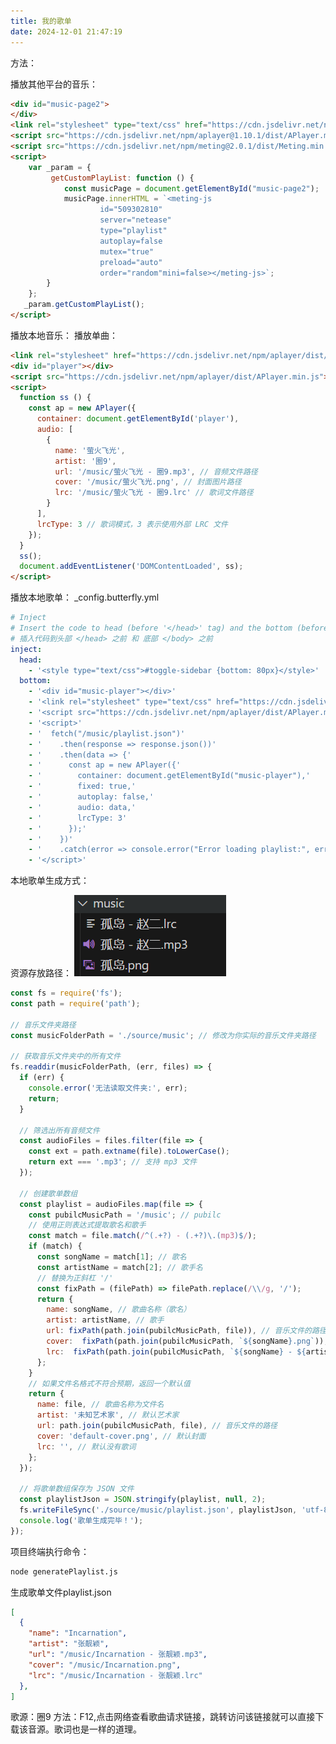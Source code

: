 ```yaml
---
title: 我的歌单
date: 2024-12-01 21:47:19
---
```


<div id="music-page">
</div>
<link rel="stylesheet" type="text/css" href="https://cdn.jsdelivr.net/npm/aplayer@1.10.1/dist/APlayer.min.css">
<script src="https://cdn.jsdelivr.net/npm/aplayer@1.10.1/dist/APlayer.min.js"></script>
<script src="https://cdn.jsdelivr.net/npm/meting@2.0.1/dist/Meting.min.js"></script>
<script>
    var userId = "509302810";
    var userServer = "netease";
    var userType = "playlist";
</script>
<script>
    const params = new URLSearchParams(window.location.search);
    var _param = {
         getCustomPlayList: function () {
            const musicPage = document.getElementById("music-page");
            const playlistType = params.get("type") || "playlist";
            if (params.get("id") && params.get("server")) {
                var id = params.get("id");
                var server = params.get("server");
                musicPage.innerHTML = `<meting-js listMaxHeight="600px"id="${id}"server="${server}"type="${playlistType}"mutex="true"preload="auto"order="random"autoplay="false"></meting-js>`;
            } else {
                musicPage.innerHTML = `<meting-js listMaxHeight="600px"id="${userId}"server="${userServer}"type="${userType}"mutex="true"preload="auto"order="random"autoplay=false></meting-js>`;
            }
        }
    };
    _param.getCustomPlayList();
    const vh = window.innerHeight * 1;
    document.documentElement.style.setProperty('--vh', `${vh}px`);
    window.addEventListener('resize', () => {
        let vh = window.innerHeight * 1;
        document.documentElement.style.setProperty('--vh', `${vh}px`);
    });
</script>

<div id="music-page2">
</div>
<link rel="stylesheet" type="text/css" href="https://cdn.jsdelivr.net/npm/aplayer@1.10.1/dist/APlayer.min.css">
<script src="https://cdn.jsdelivr.net/npm/aplayer@1.10.1/dist/APlayer.min.js"></script>
<script src="https://cdn.jsdelivr.net/npm/meting@2.0.1/dist/Meting.min.js"></script>
<script>
    var _param = {
         getCustomPlayList: function () {
            const musicPage = document.getElementById("music-page2");
            musicPage.innerHTML = `<meting-js 
                    id="509302810"
                    server="netease"
                    type="playlist"
                    autoplay=false
                    mutex="true"
                    preload="auto"
                    order="random"mini=false></meting-js>`;
        }
    };
   _param.getCustomPlayList();
</script>

<link rel="stylesheet" href="https://cdn.jsdelivr.net/npm/aplayer/dist/APlayer.min.css">
<div id="player"></div>
<script src="https://cdn.jsdelivr.net/npm/aplayer/dist/APlayer.min.js"></script>
<script>
  function ss () {
    const ap = new APlayer({
      container: document.getElementById('player'),
      audio: [
        {
          name: '萤火飞光',
          artist: '圈9',
          url: '/music/萤火飞光 - 圈9.mp3', // 音频文件路径
          cover: '/music/萤火飞光.png', // 封面图片路径
          lrc: '/music/萤火飞光 - 圈9.lrc' // 歌词文件路径
        }
      ],
      lrcType: 3 // 歌词模式，3 表示使用外部 LRC 文件
    });
  }
  ss();
  document.addEventListener('DOMContentLoaded', ss);
</script>

方法：

播放其他平台的音乐：

```html
<div id="music-page2">
</div>
<link rel="stylesheet" type="text/css" href="https://cdn.jsdelivr.net/npm/aplayer@1.10.1/dist/APlayer.min.css">
<script src="https://cdn.jsdelivr.net/npm/aplayer@1.10.1/dist/APlayer.min.js"></script>
<script src="https://cdn.jsdelivr.net/npm/meting@2.0.1/dist/Meting.min.js"></script>
<script>
    var _param = {
         getCustomPlayList: function () {
            const musicPage = document.getElementById("music-page2");
            musicPage.innerHTML = `<meting-js 
                    id="509302810"
                    server="netease"
                    type="playlist"
                    autoplay=false
                    mutex="true"
                    preload="auto"
                    order="random"mini=false></meting-js>`;
        }
    };
   _param.getCustomPlayList();
</script>
```

播放本地音乐：
播放单曲：

```html
<link rel="stylesheet" href="https://cdn.jsdelivr.net/npm/aplayer/dist/APlayer.min.css">
<div id="player"></div>
<script src="https://cdn.jsdelivr.net/npm/aplayer/dist/APlayer.min.js"></script>
<script>
  function ss () {
    const ap = new APlayer({
      container: document.getElementById('player'),
      audio: [
        {
          name: '萤火飞光',
          artist: '圈9',
          url: '/music/萤火飞光 - 圈9.mp3', // 音频文件路径
          cover: '/music/萤火飞光.png', // 封面图片路径
          lrc: '/music/萤火飞光 - 圈9.lrc' // 歌词文件路径
        }
      ],
      lrcType: 3 // 歌词模式，3 表示使用外部 LRC 文件
    });
  }
  ss();
  document.addEventListener('DOMContentLoaded', ss);
</script>
```

播放本地歌单：
_config.butterfly.yml

```yml
# Inject
# Insert the code to head (before '</head>' tag) and the bottom (before '</body>' tag)
# 插入代码到头部 </head> 之前 和 底部 </body> 之前
inject:
  head:
    - '<style type="text/css">#toggle-sidebar {bottom: 80px}</style>'
  bottom:
    - '<div id="music-player"></div>'
    - '<link rel="stylesheet" type="text/css" href="https://cdn.jsdelivr.net/npm/aplayer/dist/APlayer.min.css">'
    - '<script src="https://cdn.jsdelivr.net/npm/aplayer/dist/APlayer.min.js"></script>'
    - '<script>'
    - '  fetch("/music/playlist.json")'
    - '    .then(response => response.json())'
    - '    .then(data => {'
    - '      const ap = new APlayer({'
    - '        container: document.getElementById("music-player"),'
    - '        fixed: true,'
    - '        autoplay: false,'
    - '        audio: data,'
    - '        lrcType: 3'
    - '      });'
    - '    })'
    - '    .catch(error => console.error("Error loading playlist:", error));'
    - '</script>'
```

本地歌单生成方式：

资源存放路径：
![alt text](index/image.png)
``` js
const fs = require('fs');
const path = require('path');

// 音乐文件夹路径
const musicFolderPath = './source/music'; // 修改为你实际的音乐文件夹路径

// 获取音乐文件夹中的所有文件
fs.readdir(musicFolderPath, (err, files) => {
  if (err) {
    console.error('无法读取文件夹:', err);
    return;
  }

  // 筛选出所有音频文件
  const audioFiles = files.filter(file => {
    const ext = path.extname(file).toLowerCase();
    return ext === '.mp3'; // 支持 mp3 文件
  });

  // 创建歌单数组
  const playlist = audioFiles.map(file => {
    const pubilcMusicPath = '/music'; // pubilc
    // 使用正则表达式提取歌名和歌手
    const match = file.match(/^(.+?) - (.+?)\.(mp3)$/);
    if (match) {
      const songName = match[1]; // 歌名
      const artistName = match[2]; // 歌手名
      // 替换为正斜杠 '/'
      const fixPath = (filePath) => filePath.replace(/\\/g, '/');
      return {
        name: songName, // 歌曲名称（歌名）
        artist: artistName, // 歌手
        url: fixPath(path.join(pubilcMusicPath, file)), // 音乐文件的路径
        cover:  fixPath(path.join(pubilcMusicPath, `${songName}.png`)), // 封面使用歌名
        lrc:  fixPath(path.join(pubilcMusicPath, `${songName} - ${artistName}.lrc`)), // 歌词使用歌名
      };
    }
    // 如果文件名格式不符合预期，返回一个默认值
    return {
      name: file, // 歌曲名称为文件名
      artist: '未知艺术家', // 默认艺术家
      url: path.join(pubilcMusicPath, file), // 音乐文件的路径
      cover: 'default-cover.png', // 默认封面
      lrc: '', // 默认没有歌词
    };
  });

  // 将歌单数组保存为 JSON 文件
  const playlistJson = JSON.stringify(playlist, null, 2);
  fs.writeFileSync('./source/music/playlist.json', playlistJson, 'utf-8');
  console.log('歌单生成完毕！');
});

```
项目终端执行命令：
``` bash
node generatePlaylist.js
```
生成歌单文件playlist.json
``` json
[
  {
    "name": "Incarnation",
    "artist": "张靓颖",
    "url": "/music/Incarnation - 张靓颖.mp3",
    "cover": "/music/Incarnation.png",
    "lrc": "/music/Incarnation - 张靓颖.lrc"
  },
]
```



歌源：圈9
方法：F12,点击网络查看歌曲请求链接，跳转访问该链接就可以直接下载该音源。歌词也是一样的道理。

